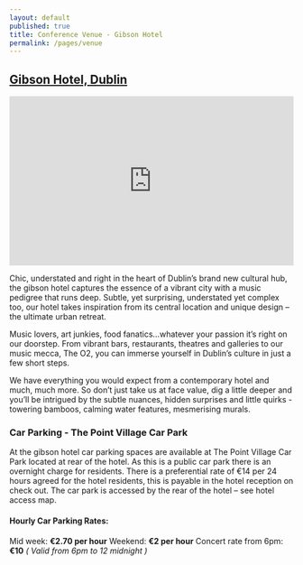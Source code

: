```yaml
---
layout: default
published: true
title: Conference Venue - Gibson Hotel
permalink: /pages/venue
---
```


## [Gibson Hotel, Dublin](http://www.thegibsonhotel.ie/)

<iframe width='100%' height='300' frameBorder='0' src='http://a.tiles.mapbox.com/v3/rusty.map-y2zx7z5c.html#17/53.348/-6.228'></iframe>

Chic, understated and right in the heart of Dublin’s brand new cultural hub, the gibson hotel captures the essence of a vibrant city with a music pedigree that runs deep. Subtle, yet surprising, understated yet complex too, our hotel takes inspiration from its central location and unique design – the ultimate urban retreat.

Music lovers, art junkies, food fanatics…whatever your passion it’s right on our doorstep. From vibrant bars, restaurants, theatres and galleries to our music mecca, The O2, you can immerse yourself in Dublin’s culture in just a few short steps.

We have everything you would expect from a contemporary hotel and much, much more. So don’t just take us at face value, dig a little deeper and you’ll be intrigued by the subtle nuances, hidden surprises and little quirks - towering bamboos, calming water features, mesmerising murals.

### Car Parking - The Point Village Car Park

At the gibson hotel car parking spaces are available at The Point Village Car Park located at rear of the hotel. As this is a public car park there is an overnight charge for residents. There is a preferential rate of €14 per 24 hours agreed for the hotel residents, this is payable in the hotel reception on check out. The car park is accessed by the rear of the hotel – see hotel access map.

#### Hourly Car Parking Rates:

Mid week: **€2.70 per hour**
Weekend: **€2 per hour**
Concert rate from 6pm: **€10** *( Valid from 6pm to 12 midnight )*